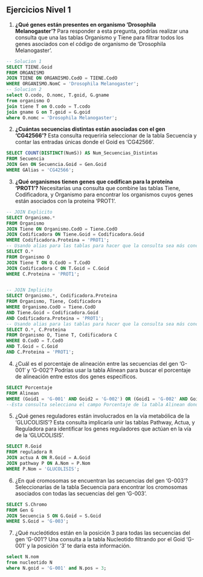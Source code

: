 ## Ejercicios Nivel 1

1. **¿Qué genes están presentes en organismo ‘Drosophila Melanogaster’?** Para responder a esta pregunta, podrías realizar una consulta que una las tablas Organismo y Tiene para filtrar todos los genes asociados con el código de organismo de ‘Drosophila Melanogaster’.

```sql
-- Solucion 1
SELECT TIENE.Goid
FROM ORGANISMO
JOIN TIENE ON ORGANISMO.CodO = TIENE.CodO
WHERE ORGANISMO.NomC = 'Drosophila Melanogaster';
-- Solucion 2
select O.codo, O.nomc, T.goid, G.gname
from organismo O
join tiene T on O.codo = T.codo
join gname G on T.goid = G.goid
where O.nomc = 'Drosophila Melanogaster';
```
2. **¿Cuántas secuencias distintas están asociadas con el gen ‘CG42566’?** Esta consulta requeriría seleccionar de la tabla Secuencia y contar las entradas únicas donde el Goid es ‘CG42566’.
```sql
SELECT COUNT(DISTINCT(NumS)) AS Num_Secuencias_Distintas
FROM Secuencia
JOIN Gen ON Secuencia.Goid = Gen.Goid
WHERE GAlias = 'CG42566';
``` 
3. **¿Qué organismos tienen genes que codifican para la proteína ‘PROT1’?** Necesitarías una consulta que combine las tablas Tiene, Codificadora, y Organismo para encontrar los organismos cuyos genes están asociados con la proteína ‘PROT1’.
```sql
-- JOIN Explicito
SELECT Organismo.*
FROM Organismo
JOIN Tiene ON Organismo.CodO = Tiene.CodO
JOIN Codificadora ON Tiene.Goid = Codificadora.Goid
WHERE Codificadora.Proteina = 'PROT1';
-- Usando alias para las tablas para hacer que la consulta sea más concisa
SELECT O.*
FROM Organismo O
JOIN Tiene T ON O.CodO = T.CodO
JOIN Codificadora C ON T.Goid = C.Goid
WHERE C.Proteina = 'PROT1';


-- JOIN Implicito
SELECT Organismo.*, Codificadora.Proteina
FROM Organismo, Tiene, Codificadora
WHERE Organismo.CodO = Tiene.CodO 
AND Tiene.Goid = Codificadora.Goid
AND Codificadora.Proteina = 'PROT1';
-- Usando alias para las tablas para hacer que la consulta sea más concisa
SELECT O.*, C.Proteina
FROM Organismo O, Tiene T, Codificadora C
WHERE O.CodO = T.CodO 
AND T.Goid = C.Goid
AND C.Proteina = 'PROT1';
```

4. ¿Cuál es el porcentaje de alineación entre las secuencias del gen ‘G-001’ y ‘G-002’? Podrías usar la tabla Alinean para buscar el porcentaje de alineación entre estos dos genes específicos.

```sql
SELECT Porcentaje
FROM Alinean
WHERE (Goid1 = 'G-001' AND Goid2 = 'G-002') OR (Goid1 = 'G-002' AND Goid2 = 'G-001');
--Esta consulta selecciona el campo Porcentaje de la tabla Alinean donde Goid1 es ‘G-001’ y Goid2 es ‘G-002’, o viceversa. Esto se debe a que la alineación entre dos genes es la misma independientemente del orden en que se consideren.
```

5. ¿Qué genes reguladores están involucrados en la vía metabólica de la ‘GLUCOLISIS’? Esta consulta implicaría unir las tablas Pathway, Actua, y Reguladora para identificar los genes reguladores que actúan en la vía de la ‘GLUCOLISIS’.

```sql
SELECT R.Goid
FROM reguladora R
JOIN actua A ON R.Goid = A.Goid
JOIN pathway P ON A.Nom = P.Nom
WHERE P.Nom = 'GLUCOLISIS';
```

6. ¿En qué cromosomas se encuentran las secuencias del gen ‘G-003’? Seleccionarías de la tabla Secuencia para encontrar los cromosomas asociados con todas las secuencias del gen ‘G-003’.

```sql
SELECT S.Chromo
FROM Gen G
JOIN Secuencia S ON G.Goid = S.Goid
WHERE S.Goid = 'G-003';
```

7. ¿Qué nucleótidos están en la posición 3 para todas las secuencias del gen ‘G-001’? Una consulta a la tabla Nucleotido filtrando por el Goid ‘G-001’ y la posición ‘3’ te daría esta información.

```sql
select N.nom
from nucleotido N
where N.goid = 'G-001' and N.pos = 3;
```